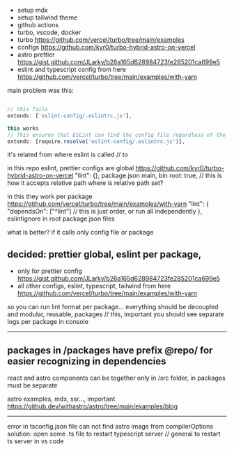 - setup mdx
- setup tailwind theme
- github actions
- turbo, vscode, docker
- turbo https://github.com/vercel/turbo/tree/main/examples
- configs https://github.com/kyr0/turbo-hybrid-astro-on-vercel
- astro prettier https://gist.github.com/JLarky/b26a165d628984723fe285201ca699e5
- eslint and typescript config from here https://github.com/vercel/turbo/tree/main/examples/with-yarn

main problem was this:

```ts

// this fails
extends: ['eslint-config/.eslintrc.js'],

this works
// This ensures that ESLint can find the config file regardless of the working directory.
extends: [require.resolve('eslint-config/.eslintrc.js')],
```

it's related from where eslint is called // to

in this repo eslint, prettier configs are global
https://github.com/kyr0/turbo-hybrid-astro-on-vercel
"lint": {},
package.json main, bin
root: true, // this is how it accepts relative path
where is relative path set?

in this they work per package
https://github.com/vercel/turbo/tree/main/examples/with-yarn
"lint": {
  "dependsOn": ["^lint"] // this is just order, or run all independently
},
eslintignore in root
package.json files

what is better?
if it calls only config file or package

decided:
prettier global, eslint per package,
-----
- only for prettier config https://gist.github.com/JLarky/b26a165d628984723fe285201ca699e5
- all other configs, eslint, typescript, tailwind from here https://github.com/vercel/turbo/tree/main/examples/with-yarn

so you can run lint format per package...
everything should be decoupled and modular, reusable, packages // this, important
you should see separate logs per package in console

------------
packages in /packages have prefix @repo/ for easier recognizing in dependencies
------------------
react and astro components can be together only in /src folder, in packages must be separate

astro examples, mdx, ssr..., important
https://github.dev/withastro/astro/tree/main/examples/blog

-----------
error in tsconfig.json file can not find astro image from compilerOptions 
solution: open some .ts file to restart typescript server // general to restart ts server in vs code
